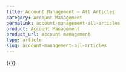 ```yaml
---
title: Account Management – All Articles
category: Account Management
permalink: account-management-all-articles
product: Account Management
product_url: account-management
type: article
slug: account-management-all-articles
---
```


{{<list product_url="account-management">}}

